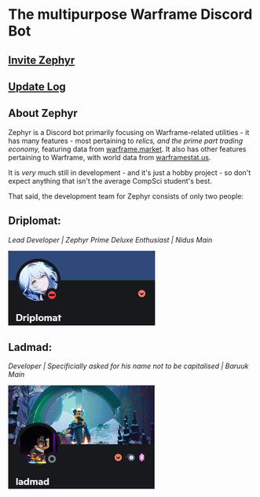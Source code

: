 # The multipurpose Warframe Discord Bot

## [Invite Zephyr](https://discord.com/api/oauth2/authorize?client_id=909523581120151572&permissions=2147502080&scope=bot%20applications.commands)

## [Update Log](https://thesm1th.github.io/Zephyr/updates)

## About Zephyr
Zephyr is a Discord bot primarily focusing on Warframe-related utilities - it has many features - most pertaining to *relics, and the prime part trading economy,* featuring data from [warframe.market](https://warframe.market). It also has other features pertaining to Warframe, with world data from [warframestat.us](https://warframestat.us).

It is *very* much still in development - and it's just a hobby project - so don't expect anything that isn't the average CompSci student's best.

That said, the development team for Zephyr consists of only two people:

## Driplomat:
*Lead Developer | Zephyr Prime Deluxe Enthusiast | Nidus Main*

![Driplomat](./dev_profile_DP.png)

## Ladmad:
*Developer | Specificially asked for his name not to be capitalised | Baruuk Main*

![lol i did it anyways](./dev_profile_LM.png)
